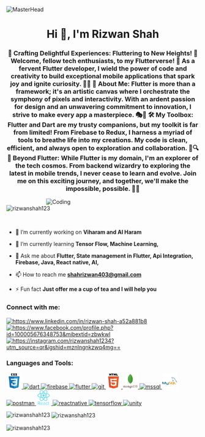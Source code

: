 ![MasterHead](https://1.bp.blogspot.com/-7A4WynwLsMw/XbBpCXG8fHI/AAAAAAAAMt4/uOa1bpLskYgrwGbllhSu2SDj_Mig8SXJQCLcBGAsYHQ/s1600/2000_600px.gif)
<h1 align="center">Hi 👋, I'm Rizwan Shah</h1>
<h3 align="center">🚀 Crafting Delightful Experiences: Fluttering to New Heights! 🎉 Welcome, fellow tech enthusiasts, to my Flutterverse! 🌌 As a fervent Flutter developer, I wield the power of code and creativity to build exceptional mobile applications that spark joy and ignite curiosity. 🚀💡 🎨 About Me: Flutter is more than a framework; it's an artistic canvas where I orchestrate the symphony of pixels and interactivity. With an ardent passion for design and an unwavering commitment to innovation, I strive to make every app a masterpiece. 🎭🎨 🛠️ My Toolbox: Flutter and Dart are my trusty companions, but my toolkit is far from limited! From Firebase to Redux, I harness a myriad of tools to breathe life into my creations. My code is clean, efficient, and always open to exploration and collaboration. 🔧🔍 🌟 Beyond Flutter: While Flutter is my domain, I'm an explorer of the tech cosmos. From backend wizardry to exploring the latest in mobile trends, I never cease to learn and evolve. Join me on this exciting journey, and together, we'll make the impossible, possible. 🌠🚀</h3>
<img align="right" alt="Coding" width="400" src="https://i.pinimg.com/564x/a7/6b/64/a76b6404c6296b32ed0a85dcf334d188.jpg">

<p align="left"> <img src="https://komarev.com/ghpvc/?username=rizwanshah123&label=Profile%20views&color=0e75b6&style=flat" alt="rizwanshah123" /> </p>

<p align="left"> <a href="https://twitter.com/" target="blank"><img src="https://img.shields.io/twitter/follow/?logo=twitter&style=for-the-badge" alt="" /></a> </p>

- 🔭 I’m currently working on **Viharam and Al Haram**

- 🌱 I’m currently learning **Tensor Flow, Machine Learning,**

- 💬 Ask me about **Flutter, State management in Flutter, Api Integration, Firebase, Java, React native, AI,**

- 📫 How to reach me **shahrizwan403@gmail.com**

- ⚡ Fun fact **Just offer me a cup of tea and I will help you**

<h3 align="left">Connect with me:</h3>
<p align="left">
<a href="https://linkedin.com/in/https://www.linkedin.com/in/rizwan-shah-a52a881b8" target="blank"><img align="center" src="https://raw.githubusercontent.com/rahuldkjain/github-profile-readme-generator/master/src/images/icons/Social/linked-in-alt.svg" alt="https://www.linkedin.com/in/rizwan-shah-a52a881b8" height="30" width="40" /></a>
<a href="https://fb.com/https://www.facebook.com/profile.php?id=100005676348753&mibextid=zbwkwl" target="blank"><img align="center" src="https://raw.githubusercontent.com/rahuldkjain/github-profile-readme-generator/master/src/images/icons/Social/facebook.svg" alt="https://www.facebook.com/profile.php?id=100005676348753&mibextid=zbwkwl" height="30" width="40" /></a>
<a href="https://instagram.com/https://instagram.com/rizwanshah1234?utm_source=qr&igshid=mznlngnkzwq4mg==" target="blank"><img align="center" src="https://raw.githubusercontent.com/rahuldkjain/github-profile-readme-generator/master/src/images/icons/Social/instagram.svg" alt="https://instagram.com/rizwanshah1234?utm_source=qr&igshid=mznlngnkzwq4mg==" height="30" width="40" /></a>
</p>

<h3 align="left">Languages and Tools:</h3>
<p align="left"> <a href="https://www.w3schools.com/css/" target="_blank" rel="noreferrer"> <img src="https://raw.githubusercontent.com/devicons/devicon/master/icons/css3/css3-original-wordmark.svg" alt="css3" width="40" height="40"/> </a> <a href="https://dart.dev" target="_blank" rel="noreferrer"> <img src="https://www.vectorlogo.zone/logos/dartlang/dartlang-icon.svg" alt="dart" width="40" height="40"/> </a> <a href="https://firebase.google.com/" target="_blank" rel="noreferrer"> <img src="https://www.vectorlogo.zone/logos/firebase/firebase-icon.svg" alt="firebase" width="40" height="40"/> </a> <a href="https://flutter.dev" target="_blank" rel="noreferrer"> <img src="https://www.vectorlogo.zone/logos/flutterio/flutterio-icon.svg" alt="flutter" width="40" height="40"/> </a> <a href="https://git-scm.com/" target="_blank" rel="noreferrer"> <img src="https://www.vectorlogo.zone/logos/git-scm/git-scm-icon.svg" alt="git" width="40" height="40"/> </a> <a href="https://www.w3.org/html/" target="_blank" rel="noreferrer"> <img src="https://raw.githubusercontent.com/devicons/devicon/master/icons/html5/html5-original-wordmark.svg" alt="html5" width="40" height="40"/> </a> <a href="https://www.mongodb.com/" target="_blank" rel="noreferrer"> <img src="https://raw.githubusercontent.com/devicons/devicon/master/icons/mongodb/mongodb-original-wordmark.svg" alt="mongodb" width="40" height="40"/> </a> <a href="https://www.microsoft.com/en-us/sql-server" target="_blank" rel="noreferrer"> <img src="https://www.svgrepo.com/show/303229/microsoft-sql-server-logo.svg" alt="mssql" width="40" height="40"/> </a> <a href="https://www.mysql.com/" target="_blank" rel="noreferrer"> <img src="https://raw.githubusercontent.com/devicons/devicon/master/icons/mysql/mysql-original-wordmark.svg" alt="mysql" width="40" height="40"/> </a> <a href="https://postman.com" target="_blank" rel="noreferrer"> <img src="https://www.vectorlogo.zone/logos/getpostman/getpostman-icon.svg" alt="postman" width="40" height="40"/> </a> <a href="https://reactjs.org/" target="_blank" rel="noreferrer"> <img src="https://raw.githubusercontent.com/devicons/devicon/master/icons/react/react-original-wordmark.svg" alt="react" width="40" height="40"/> </a> <a href="https://reactnative.dev/" target="_blank" rel="noreferrer"> <img src="https://reactnative.dev/img/header_logo.svg" alt="reactnative" width="40" height="40"/> </a> <a href="https://www.tensorflow.org" target="_blank" rel="noreferrer"> <img src="https://www.vectorlogo.zone/logos/tensorflow/tensorflow-icon.svg" alt="tensorflow" width="40" height="40"/> </a> <a href="https://unity.com/" target="_blank" rel="noreferrer"> <img src="https://www.vectorlogo.zone/logos/unity3d/unity3d-icon.svg" alt="unity" width="40" height="40"/> </a> </p>

<p><img align="left" src="https://github-readme-stats.vercel.app/api/top-langs?username=rizwanshah123&show_icons=true&locale=en&layout=compact" alt="rizwanshah123" /></p>

<p>&nbsp;<img align="center" src="https://github-readme-stats.vercel.app/api?username=rizwanshah123&show_icons=true&locale=en" alt="rizwanshah123" /></p>

<p><img align="center" src="https://github-readme-streak-stats.herokuapp.com/?user=rizwanshah123&" alt="rizwanshah123" /></p>
